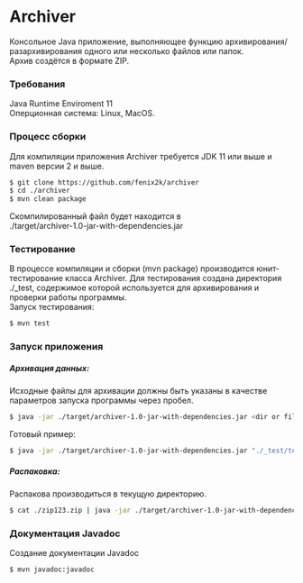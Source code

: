 # Archiver

Консольное Java приложение, выполняющее функцию архивирования/разархивирования одного или несколько файлов или папок.\
Архив создётся в формате ZIP.

### Требования
Java Runtime Enviroment 11 \
Оперционная система: Linux, MacOS.

### Процесс сборки

Для компиляции приложения Archiver требуется JDK 11 или выше и maven версии 2 и выше.
```sh
$ git clone https://github.com/fenix2k/archiver
$ cd ./archiver
$ mvn clean package
```
Скомпилированный файл будет находится в\
./target/archiver-1.0-jar-with-dependencies.jar

### Тестирование
В процессе компиляции и сборки (mvn package) производится юнит-тестирование класса Archiver.
Для тестирования создана директория ./_test, содержимое которой используется для архивирования и проверки работы программы.\
Запуск тестирования:
```sh
$ mvn test
```

### Запуск приложения
##### Архивация данных:
Исходные файлы для архивации должны быть указаны в качестве параметров запуска программы через пробел.
```sh
$ java -jar ./target/archiver-1.0-jar-with-dependencies.jar <dir or filename> [<dir or filename>] > <destination filename>
```
Готовый пример:
```sh
$ java -jar ./target/archiver-1.0-jar-with-dependencies.jar "./_test/testData/" "./_test/testData0/" "./_test/testData1" ./_test/recovery.img > zip123.zip
```

##### Распаковка:
Распакова производиться в текущую директорию.
```sh
$ cat ./zip123.zip | java -jar ./target/archiver-1.0-jar-with-dependencies.jar
```

### Документация Javadoc
Создание документации Javadoc
```sh
$ mvn javadoc:javadoc
```